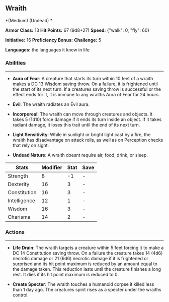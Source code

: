 ## Wraith
*(Medium) (Undead) *

**Armor Class:** 13
**Hit Points:** 67 (9d8+27)
**Speed:** {"walk": 0, "fly": 60}

**Initiative:** 16
**Proficiency Bonus:**
**Challenge:** 5

**Languages:** the languages it knew in life

### Abilities
 --- 
- **Aura of Fear**: A creature that starts its turn within 10 feet of a wraith makes a DC 13 Wisdom saving throw. On a failure, it is frightened until the start of its next turn. If a creatures saving throw is successful or the effect ends for it, it is immune to any wraiths Aura of Fear for 24 hours.

- **Evil**: The wraith radiates an Evil aura.

- **Incorporeal**: The wraith can move through creatures and objects. It takes 5 (1d10) force damage if it ends its turn inside an object. If it takes radiant damage, it loses this trait until the end of its next turn.

- **Light Sensitivity**: While in sunlight or bright light cast by a fire, the wraith has disadvantage on attack rolls, as well as on Perception checks that rely on sight.

- **Undead Nature**: A wraith doesnt require air, food, drink, or sleep.



| Stats | Modifier | Stat | Save
| ---- | ---- | ---- | ---- |
| Strength | 8 | -1 | - |
| Dexterity | 16 | 3 | - |
| Constitution | 16 | 3 | - |
| Intelligence | 12 | 1 | - |
| Wisdom | 16 | 3 | - |
| Charisma | 14 | 2 | - |

### Actions
 --- 
- **Life Drain**: The wraith targets a creature within 5 feet  forcing it to make a DC 14 Constitution saving throw. On a failure  the creature takes 14 (4d6) necrotic damage  or 21 (6d6) necrotic damage if it is frightened or surprised  and its hit point maximum is reduced by an amount equal to the damage taken. This reduction lasts until the creature finishes a long rest. It dies if its hit point maximum is reduced to 0.

- **Create Specter**: The wraith touches a humanoid corpse it killed less than 1 day ago. The creatures spirit rises as a specter under the wraiths control.

